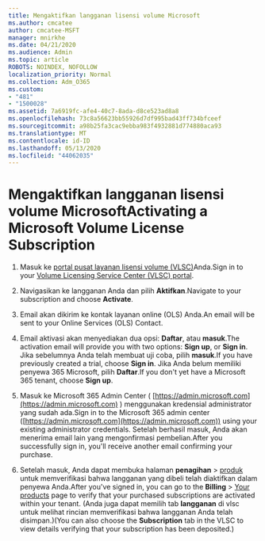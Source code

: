 ```yaml
---
title: Mengaktifkan langganan lisensi volume Microsoft
ms.author: cmcatee
author: cmcatee-MSFT
manager: mnirkhe
ms.date: 04/21/2020
ms.audience: Admin
ms.topic: article
ROBOTS: NOINDEX, NOFOLLOW
localization_priority: Normal
ms.collection: Adm_O365
ms.custom:
- "481"
- "1500028"
ms.assetid: 7a6919fc-afe4-40c7-8ada-d8ce523ad8a8
ms.openlocfilehash: 73c8a56623bb55926d7df995bad43ff734bfceef
ms.sourcegitcommit: a98b25fa3cac9ebba983f4932881d774880aca93
ms.translationtype: MT
ms.contentlocale: id-ID
ms.lasthandoff: 05/13/2020
ms.locfileid: "44062035"
---
```

# <a name="activating-a-microsoft-volume-license-subscription"></a><span data-ttu-id="192e6-102">Mengaktifkan langganan lisensi volume Microsoft</span><span class="sxs-lookup"><span data-stu-id="192e6-102">Activating a Microsoft Volume License Subscription</span></span>

1. <span data-ttu-id="192e6-103">Masuk ke [portal pusat layanan lisensi volume (VLSC)](https://go.microsoft.com/fwlink/p/?LinkId=329762)Anda.</span><span class="sxs-lookup"><span data-stu-id="192e6-103">Sign in to your [Volume Licensing Service Center (VLSC) portal](https://go.microsoft.com/fwlink/p/?LinkId=329762).</span></span>

2. <span data-ttu-id="192e6-104">Navigasikan ke langganan Anda dan pilih **Aktifkan**.</span><span class="sxs-lookup"><span data-stu-id="192e6-104">Navigate to your subscription and choose **Activate**.</span></span>

3. <span data-ttu-id="192e6-105">Email akan dikirim ke kontak layanan online (OLS) Anda.</span><span class="sxs-lookup"><span data-stu-id="192e6-105">An email will be sent to your Online Services (OLS) Contact.</span></span>

4. <span data-ttu-id="192e6-106">Email aktivasi akan menyediakan dua opsi: **Daftar**, atau **masuk**.</span><span class="sxs-lookup"><span data-stu-id="192e6-106">The activation email will provide you with two options: **Sign up**, or **Sign in**.</span></span> <span data-ttu-id="192e6-107">Jika sebelumnya Anda telah membuat uji coba, pilih **masuk**.</span><span class="sxs-lookup"><span data-stu-id="192e6-107">If you have previously created a trial, choose **Sign in**.</span></span> <span data-ttu-id="192e6-108">Jika Anda belum memiliki penyewa 365 Microsoft, pilih **Daftar**.</span><span class="sxs-lookup"><span data-stu-id="192e6-108">If you don't yet have a Microsoft 365 tenant, choose **Sign up**.</span></span>

5. <span data-ttu-id="192e6-109">Masuk ke Microsoft 365 Admin Center ( [https://admin.microsoft.com](https://admin.microsoft.com) ) menggunakan kredensial administrator yang sudah ada.</span><span class="sxs-lookup"><span data-stu-id="192e6-109">Sign in to the Microsoft 365 admin center ([https://admin.microsoft.com](https://admin.microsoft.com)) using your existing administrator credentials.</span></span> <span data-ttu-id="192e6-110">Setelah berhasil masuk, Anda akan menerima email lain yang mengonfirmasi pembelian.</span><span class="sxs-lookup"><span data-stu-id="192e6-110">After you successfully sign in, you'll receive another email confirming your purchase.</span></span>

6. <span data-ttu-id="192e6-111">Setelah masuk, Anda dapat membuka halaman **penagihan** \> [produk](https://go.microsoft.com/fwlink/p/?linkid=842054) untuk memverifikasi bahwa langganan yang dibeli telah diaktifkan dalam penyewa Anda.</span><span class="sxs-lookup"><span data-stu-id="192e6-111">After you've signed in, you can go to the **Billing** \> [Your products](https://go.microsoft.com/fwlink/p/?linkid=842054) page to verify that your purchased subscriptions are activated within your tenant.</span></span> <span data-ttu-id="192e6-112">(Anda juga dapat memilih tab **langganan** di vlsc untuk melihat rincian memverifikasi bahwa langganan Anda telah disimpan.)</span><span class="sxs-lookup"><span data-stu-id="192e6-112">(You can also choose the **Subscription** tab in the VLSC to view details verifying that your subscription has been deposited.)</span></span>
